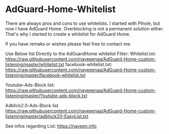 # AdGuard-Home-Whitelist

There are always pros and cons to use whitelists. I started with Pihole, but now I have AdGuard Home. Overblocking is not a permanent solution either. That's why I started to create a whitelist for AdGuard Home. 

If you have remaks or wishes please feel free to contact me.


Use Below list Directly to the AdGuardHome whitelist Filter:
Whitelist.txt:
https://raw.githubusercontent.com/nayeeenaa/AdGuard-Home-custom-listening/master/whitelist.txt
facebook-whitelist.txt:
https://raw.githubusercontent.com/nayeeenaa/AdGuard-Home-custom-listening/master/facebook-whitelist.txt

Youtube-Ads-Block list:
https://raw.githubusercontent.com/nayeeenaa/AdGuard-Home-custom-listening/master/Youtube-ads-block.txt

Adblick2.0-Ads-Block list
https://raw.githubusercontent.com/nayeeenaa/AdGuard-Home-custom-listening/master/adblock20-EasyList.txt


See infos regarding List: https://nayeen.info
